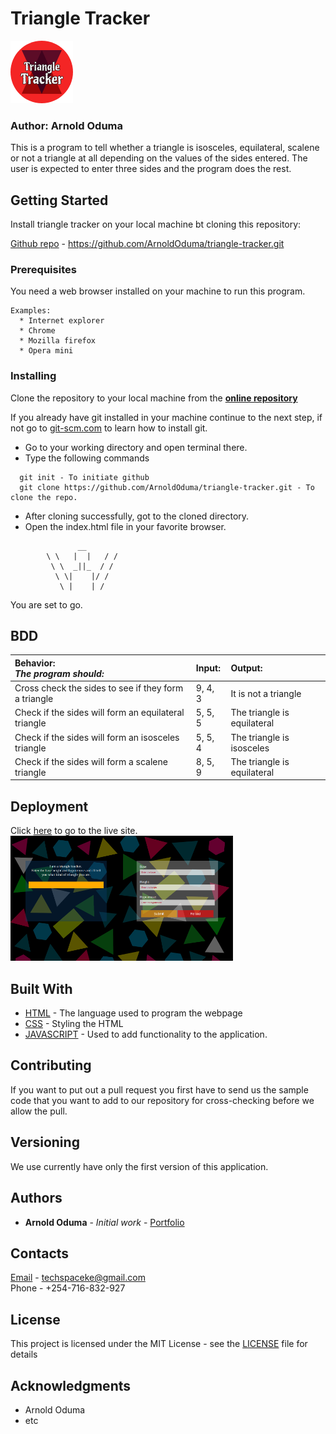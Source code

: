 # Triangle Tracker
![Triangle Tracker Logo](./images/lg.png)

### Author: Arnold Oduma

This is a program to tell whether a triangle is isosceles, equilateral, scalene or not a triangle at all depending on the values of the sides entered. The user is expected to enter three sides and the program does the rest.

## Getting Started

Install triangle tracker on your local machine bt cloning this repository:

[Github repo](https://github.com/ArnoldOduma/triangle-tracker.git) - https://github.com/ArnoldOduma/triangle-tracker.git

### Prerequisites

You need a web browser installed on your machine to run this program. 

```
Examples:
  * Internet explorer
  * Chrome 
  * Mozilla firefox
  * Opera mini
```

### Installing

Clone the repository to your local machine from the **[online repository](https://github.com/ArnoldOduma/triangle-tracker.git)**

If you already have git installed in your machine continue to the next step, if not go to [git-scm.com](https://git-scm.com/book/en/v2/Getting-Started-Installing-Git) to learn how to install git.
* Go to your working directory and open terminal there.
* Type the following commands

```
  git init - To initiate github
  git clone https://github.com/ArnoldOduma/triangle-tracker.git - To clone the repo.
```
* After cloning successfully, got to the cloned directory.
* Open the index.html file in your favorite browser.
```    
               __
        \ \   |  |   / /
         \ \  _||_  / /
          \ \|    |/ /
           \ |    | /
```           

You are set to go. 

## BDD

 Behavior: <br>*The program should:*       | Input:    | Output:     |
|:-------------|:------------- |:-------------|
| Cross check the sides to see if they form a triangle | 9, 4, 3  | It is not a triangle    |
| Check if the sides will form an equilateral triangle   | 5, 5, 5 | The triangle is equilateral |
| Check if the sides will form an isosceles triangle   | 5, 5, 4 | The triangle is isosceles |
| Check if the sides will form a scalene triangle   | 8, 5, 9 | The triangle is equilateral |


## Deployment

Click [here](https://arnoldoduma.github.io/triangle-tracker/) to go to the live site.<br>
[![Demo](./images/demo.png)](https://arnoldoduma.github.io/triangle-tracker/)

## Built With

* [HTML](https://developer.mozilla.org/en-US/docs/Web/HTML) - The language used to program the webpage
* [CSS](https://developer.mozilla.org/en-US/docs/Web/CSS) - Styling the HTML
* [JAVASCRIPT](https://developer.mozilla.org/en-US/docs/Web/JavaScript) - Used to add functionality to the application.

## Contributing

 If you want to put out a pull request you first have to send us the sample code that you want to add to our repository for cross-checking before we allow the pull.

## Versioning

We use currently have only the first version of this application.

## Authors

* **Arnold Oduma** - *Initial work* - [Portfolio](https://github.com/ArnoldOduma/portfolio)

## Contacts

[Email](https://mail.google.com) - techspaceke@gmail.com <br>
Phone - +254-716-832-927

## License

This project is licensed under the MIT License - see the [LICENSE](LICENSE) file for details

## Acknowledgments

* Arnold Oduma
* etc
